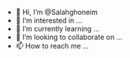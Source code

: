 - 👋 Hi, I’m @Salahghoneim
- 👀 I’m interested in ...
- 🌱 I’m currently learning ...
- 💞️ I’m looking to collaborate on ...
- 📫 How to reach me ...

<!---
Salahghoneim/Salahghoneim is a ✨ special ✨ repository because its `README.md` (this file) appears on your GitHub profile.
You can click the Preview link to take a look at your changes.
--->
